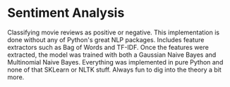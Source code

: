 # Sentiment Analysis # 

Classifying movie reviews as positive or negative. This implementation is done without any of Python's great NLP packages. Includes feature extractors such as Bag of Words and TF-IDF. Once the features were extracted, the model was trained with both a Gaussian Naive Bayes and Multinomial Naive Bayes. Everything was implemented in pure Python and none of that SKLearn or NLTK stuff. Always fun to dig into the theory a bit more.
